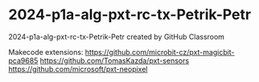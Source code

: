 # 2024-p1a-alg-pxt-rc-tx-Petrik-Petr
2024-p1a-alg-pxt-rc-tx-Petrik-Petr created by GitHub Classroom

Makecode extensions:
https://github.com/microbit-cz/pxt-magicbit-pca9685
https://github.com/TomasKazda/pxt-sensors
https://github.com/microsoft/pxt-neopixel
